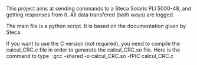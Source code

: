 This project aims at sending commands to a Steca Solaris PLI 5000-48, and getting responses from it. All data transfered (both ways) are logged.

The main file is a python script. It is based on the documentation given by Steca.

If you want to use the C version (not required), you need to compile the calcul_CRC.c file in order to generate the calcul_CRC.so file. Here is the command to type : 
gcc -shared -o calcul_CRC.so -fPIC calcul_CRC.c
